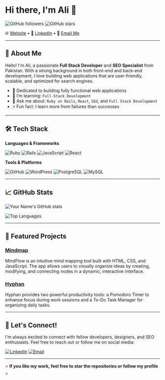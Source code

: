 # Hi there, I'm Ali 👋

![GitHub followers](https://img.shields.io/github/followers/ali-shakeel-dev?style=social) ![GitHub stars](https://img.shields.io/github/stars/ali-shakeel-dev?style=social)

🌐 [Website](https://alishakeel.site/) • 💼 [LinkedIn](https://linkedin.com/in/muhammad-ali-shakeel) • 📧 [Email Me](mailto:muhammadalishakeel77@gmail.com)

---

## 🚀 About Me

Hello! I'm Ali, a passionate **Full Stack Developer** and **SEO Specialist** from Pakistan. With a strong background in both front-end and back-end development, I love building web applications that are user-friendly, scalable, and optimized for search engines.

- 🔭 Dedicated to building fully functional web applications
- 🌱 I’m learning: `Full-Stack Development`
- 💬 Ask me about: `Ruby on Rails`, `React`, `SEO`, and `Full Stack Development`
- ⚡ Fun fact: I learn more from failures than successes

---

## 🛠️ Tech Stack

**Languages & Frameworks**

![Ruby](https://img.shields.io/badge/Ruby-DD0031?style=for-the-badge&logo=ruby&logoColor=white) 
![Rails](https://img.shields.io/badge/Ruby_on_Rails-CC0000?style=for-the-badge&logo=ruby-on-rails&logoColor=white)
![JavaScript](https://img.shields.io/badge/JavaScript-F7DF1E?style=for-the-badge&logo=javascript&logoColor=black)
![React](https://img.shields.io/badge/React-61DAFB?style=for-the-badge&logo=react&logoColor=black)

**Tools & Platforms**

![GitHub](https://img.shields.io/badge/GitHub-181717?style=for-the-badge&logo=github&logoColor=white)
![WordPress](https://img.shields.io/badge/WordPress-21759B?style=for-the-badge&logo=wordpress&logoColor=white)
![PostgreSQL](https://img.shields.io/badge/PostgreSQL-336791?style=for-the-badge&logo=postgresql&logoColor=white)
![MySQL](https://img.shields.io/badge/MySQL-4479A1?style=for-the-badge&logo=mysql&logoColor=white)

---

## 📈 GitHub Stats

![Your Name's GitHub stats](https://github-readme-stats.vercel.app/api?username=ali-shakeel-dev&show_icons=true&theme=radical)

![Top Languages](https://github-readme-stats.vercel.app/api/top-langs/?username=ali-shakeel-dev&layout=compact&theme=radical)

---

## 📂 Featured Projects

### [Mindmap]([https://github.com/your-username/project-1](https://github.com/ali-shakeel-dev/mind-map))
MindFlow is an intuitive mind mapping tool built with HTML, CSS, and JavaScript. The app allows users to visually organize ideas by creating, modifying, and connecting nodes in a dynamic, interactive interface. 

### [Hyphan]([https://github.com/your-username/project-2](https://github.com/ali-shakeel-dev/hyfhan))
Hyphan provides two powerful productivity tools: a Pomodoro Timer to enhance focus during work sessions and a To-Do Task Manager for organizing daily tasks. 

---

## 💬 Let's Connect!

I'm always excited to connect with fellow developers, designers, and SEO enthusiasts. Feel free to reach out or follow me on social media:

[![LinkedIn](https://img.shields.io/badge/LinkedIn-0077B5?style=for-the-badge&logo=linkedin&logoColor=white)](https://linkedin.com/in/muhammad-ali-shakeel)
[![Email](https://img.shields.io/badge/Email-D14836?style=for-the-badge&logo=gmail&logoColor=white)](mailto:muhammadalishakeel77@gmail.com)

---

⭐️ **If you like my work, feel free to star the repositories or follow my profile** ⭐️
